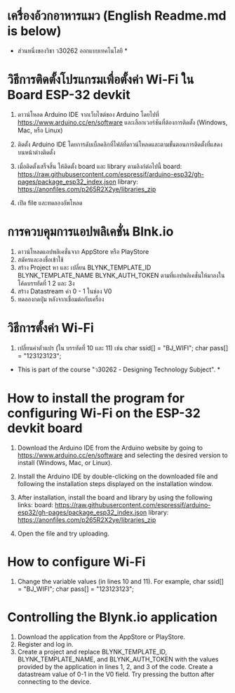 # เครื่องอ้วกอาหารแมว (English Readme.md is below)
* ส่วนหนึ่งของวิชา ว30262 ออกแบบเทคโนโลยี *

# วิธีการติดตั้งโปรแกรมเพื่อตั้งค่า Wi-Fi ใน Board ESP-32 devkit
1. ดาวน์โหลด Arduino IDE จากเว็บไซต์ของ Arduino โดยไปที่ https://www.arduino.cc/en/software และเลือกเวอร์ชันที่ต้องการติดตั้ง (Windows, Mac, หรือ Linux)

2. ติดตั้ง Arduino IDE โดยการดับเบิ้ลคลิกที่ไฟล์ที่ดาวน์โหลดและตามขั้นตอนการติดตั้งที่แสดงบนหน้าต่างติดตั้ง

3. เมื่อติดตั้งเสร็จสิ้น ให้ติดตั้ง board และ library ตามลิงก์ต่อไปนี้
    board:  https://raw.githubusercontent.com/espressif/arduino-esp32/gh-pages/package_esp32_index.json
    library: https://anonfiles.com/p265R2X2ye/libraries_zip

4. เปิด file และทดลองอัพโหลด

# การควบคุมการแอปพลิเคชั่น Blnk.io
1. ดาวน์โหลดแอปพลิเคชั่นจาก AppStore หรือ PlayStore
2. สมัครและลงชื่อเข้าใช้
3. สร้าง Project หา และ เปลี่ยน BLYNK_TEMPLATE_ID BLYNK_TEMPLATE_NAME BLYNK_AUTH_TOKEN ตามที่แอปพลิเคชั่นให้มาลงในโค้ดบรรทัดที่ 1 2 และ 3ง
4. สร้าง Datastream ค่า 0 - 1 ในช่อง V0
5. ทดลองกดปุ่ม หลังจากเชื่อมต่อกับเครื่อง

# วิธีการตั้งค่า Wi-Fi
 1. เปลี่ยนค่าตัวแปร (ใน บรรทัดที่ 10 และ 11)
    เช่น char ssid[] = "BJ_WIFI";
        char pass[] = "123123123";
        
     
     
  
* This is part of the course "ว30262 - Designing Technology Subject". * 

# How to install the program for configuring Wi-Fi on the ESP-32 devkit board
1.  Download the Arduino IDE from the Arduino website by going to https://www.arduino.cc/en/software and selecting the desired version to install (Windows, Mac, or Linux).

2.  Install the Arduino IDE by double-clicking on the downloaded file and following the installation steps displayed on the installation window.

3.  After installation, install the board and library by using the following links:
      board: https://raw.githubusercontent.com/espressif/arduino-esp32/gh-pages/package_esp32_index.json
      library: https://anonfiles.com/p265R2X2ye/libraries_zip

4.  Open the file and try uploading.

# How to configure Wi-Fi
  1. Change the variable values (in lines 10 and 11).
  For example, char ssid[] = "BJ_WIFI";
               char pass[] = "123123123";

# Controlling the Blynk.io application
  1. Download the application from the AppStore or PlayStore.
  2. Register and log in.
  3. Create a project and replace BLYNK_TEMPLATE_ID, BLYNK_TEMPLATE_NAME, and BLYNK_AUTH_TOKEN with the values provided by the application in lines 1, 2, and 3 of the code.
Create a datastream value of 0-1 in the V0 field.
Try pressing the button after connecting to the device.        
     
